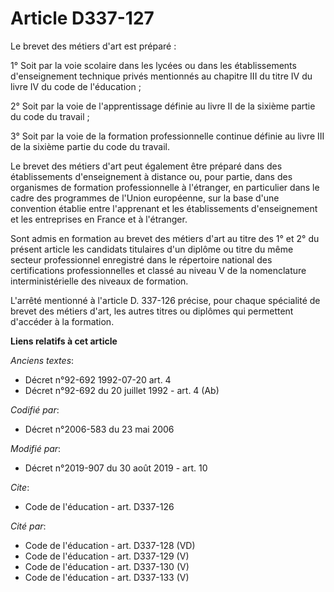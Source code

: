 # Article D337-127

Le brevet des métiers d'art est préparé :

1° Soit par la voie scolaire dans les lycées ou dans les établissements d'enseignement technique privés mentionnés au
chapitre III du titre IV du livre IV du code de l'éducation ;

2° Soit par la voie de l'apprentissage définie au livre II de la sixième partie du code du travail ;

3° Soit par la voie de la formation professionnelle continue définie au livre III de la sixième partie du code du travail.

Le brevet des métiers d'art peut également être préparé dans des établissements d'enseignement à distance ou, pour partie,
dans des organismes de formation professionnelle à l'étranger, en particulier dans le cadre des programmes de l'Union
européenne, sur la base d'une convention établie entre l'apprenant et les établissements d'enseignement et les entreprises en
France et à l'étranger.

Sont admis en formation au brevet des métiers d'art au titre des 1° et 2° du présent article les candidats titulaires d'un
diplôme ou titre du même secteur professionnel enregistré dans le répertoire national des certifications professionnelles et
classé au niveau V de la nomenclature interministérielle des niveaux de formation.

L'arrêté mentionné à l'article D. 337-126 précise, pour chaque spécialité de brevet des métiers d'art, les autres titres ou
diplômes qui permettent d'accéder à la formation.

**Liens relatifs à cet article**

_Anciens textes_:

  - Décret n°92-692 1992-07-20 art. 4
  - Décret n°92-692 du 20 juillet 1992 - art. 4 (Ab)

_Codifié par_:

  - Décret n°2006-583 du 23 mai 2006

_Modifié par_:

  - Décret n°2019-907 du 30 août 2019 - art. 10

_Cite_:

  - Code de l'éducation - art. D337-126

_Cité par_:

  - Code de l'éducation - art. D337-128 (VD)
  - Code de l'éducation - art. D337-129 (V)
  - Code de l'éducation - art. D337-130 (V)
  - Code de l'éducation - art. D337-133 (V)
